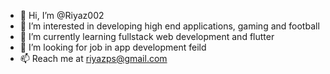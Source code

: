 - 👋 Hi, I’m @Riyaz002
- 👀 I’m interested in developing high end applications, gaming and football
- 🌱 I’m currently learning fullstack web development and flutter 
- 💞️ I’m looking for job in app development feild
- 📫 Reach me at riyazps@gmail.com

<!---
Riyaz002/Riyaz002 is a ✨ special ✨ repository because its `README.md` (this file) appears on your GitHub profile.
You can click the Preview link to take a look at your changes.
--->

